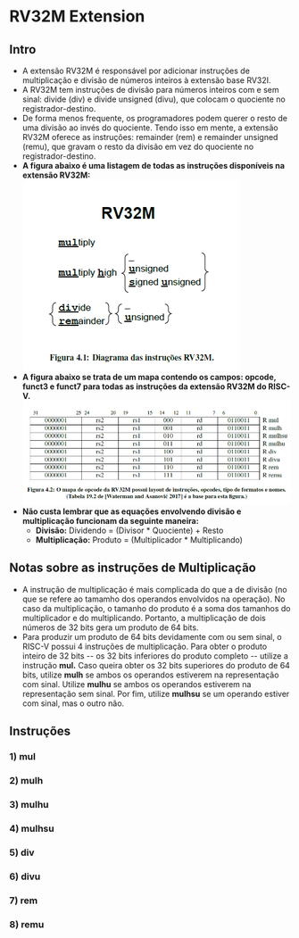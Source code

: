 # RV32M Extension

## Intro
* A extensão RV32M é responsável por adicionar instruções de multiplicação e divisão de números inteiros à extensão base RV32I.
* A RV32M tem instruções de divisão para números inteiros com e sem sinal: divide (div) e divide unsigned (divu), que colocam o quociente no registrador-destino.
* De forma menos frequente, os programadores podem querer o resto de uma divisão ao invés do quociente. Tendo isso em mente, a extensão RV32M oferece as instruções: remainder (rem) e remainder unsigned (remu), que gravam o resto da divisão em vez do quociente no registrador-destino.
* __A figura abaixo é uma listagem de todas as instruções disponíveis na extensão RV32M:__
![[rv32m](https://http://riscv.org/)](rv32m.png)
* __A figura abaixo se trata de um mapa contendo os campos: opcode, funct3 e funct7 para todas as instruções da extensão RV32M do RISC-V.__
![[opcodemap](https://http://riscv.org/)](mapaopcoderv32m.png)
* __Não custa lembrar que as equações envolvendo divisão e multiplicação funcionam da seguinte maneira:__
  * __Divisão:__ Dividendo = (Divisor * Quociente) + Resto
  * __Multiplicação:__ Produto = (Multiplicador * Multiplicando)

## Notas sobre as instruções de Multiplicação
* A instrução de multiplicação é mais complicada do que a de divisão (no que se refere ao tamamho dos operandos envolvidos na operação). No caso da multiplicação, o tamanho do produto é a soma dos tamanhos do multiplicador e do multiplicando. Portanto, a multiplicação de dois números de 32 bits gera um produto de 64 bits.
* Para produzir um produto de 64 bits devidamente com ou sem sinal, o RISC-V possui 4 instruções de multiplicação. Para obter o produto inteiro de 32 bits -- os 32 bits inferiores do produto completo -- utilize a instrução __mul.__ Caso queira obter os 32 bits superiores do produto de 64 bits, utilize __mulh__ se ambos os operandos estiverem na representação com sinal. Utilize __mulhu__ se ambos os operandos estiverem na representação sem sinal. Por fim, utilize __mulhsu__ se um operando estiver com sinal, mas o outro não.

## Instruções
### 1) mul

### 2) mulh

### 3) mulhu

### 4) mulhsu

### 5) div

### 6) divu

### 7) rem

### 8) remu
